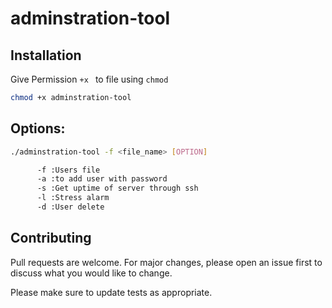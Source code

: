 # adminstration-tool
## Installation
Give Permission ```+x ``` to file using ```chmod ```

```bash
chmod +x adminstration-tool
```

## Options:
```bash
./adminstration-tool -f <file_name> [OPTION]

      -f :Users file
      -a :to add user with password
      -s :Get uptime of server through ssh
      -l :Stress alarm
      -d :User delete

```

## Contributing
Pull requests are welcome. For major changes, please open an issue first to discuss what you would like to change.

Please make sure to update tests as appropriate.
